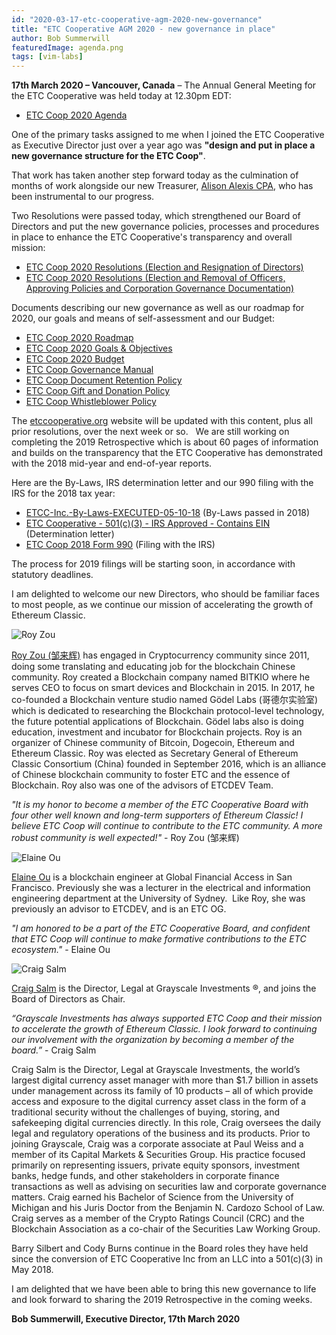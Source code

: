 ```yaml
---
id: "2020-03-17-etc-cooperative-agm-2020-new-governance"
title: "ETC Cooperative AGM 2020 - new governance in place"
author: Bob Summerwill
featuredImage: agenda.png
tags: [vim-labs]
---
```


**17th March 2020 – Vancouver, Canada** – The Annual General Meeting for the ETC Cooperative was held today at 12.30pm EDT:

* [ETC Coop 2020 Agenda](/ETC-Coop-2020-AGM-Agenda.pdf)

One of the primary tasks assigned to me when I joined the ETC Cooperative as Executive Director just over a year ago was **"design and put in place a new governance structure for the ETC Coop"**.

That work has taken another step forward today as the culmination of months of work alongside our new Treasurer, [Alison Alexis CPA](/posts/2019-10-19-alison-alexis-joins-etc-coop), who has been instrumental to our progress.

Two Resolutions were passed today, which strengthened our Board of Directors and put the new governance policies, processes and procedures in place to enhance the ETC Cooperative's transparency and overall mission:

* [ETC Coop 2020 Resolutions (Election and Resignation of Directors)](/ETC-Coop-2020-Resolutions-Election-and-Removal-of-Directors.pdf)
* [ETC Coop 2020 Resolutions (Election and Removal of Officers, Approving Policies and Corporation Governance Documentation)](/ETC-Coop-2020-Resolutions-Election-and-Removal-of-Officers-Approving-Policies-and-Corporation-Governance-Documentation.pdf)

Documents describing our new governance as well as our roadmap for 2020, our goals and means of self-assessment and our Budget:

* [ETC Coop 2020 Roadmap](/ETC-Coop-2020-Roadmap.pdf)
* [ETC Coop 2020 Goals & Objectives](/ETC-Coop-2020-Goals-Objectives.xlsx)
* [ETC Coop 2020 Budget](/ETC-Coop-2020-Budget.xlsx)
* [ETC Coop Governance Manual](/ETC-Coop-Governance-Manual.pdf)
* [ETC Coop Document Retention Policy](/ETC-Coop-Document-Retention-Policy.pdf)
* [ETC Coop Gift and Donation Policy](/ETC-Coop-Gift-and-Donation-Policy.pdf)
* [ETC Coop Whistleblower Policy](/ETC-Coop-Whistleblower-Policy.pdf)

The [etccooperative.org](https://etccooperative.org) website will be updated with this content, plus all prior resolutions, over the next week or so.   We are still working on completing the 2019 Retrospective which is about 60 pages of information and builds on the transparency that the ETC Cooperative has demonstrated with the 2018 mid-year and end-of-year reports.

Here are the By-Laws, IRS determination letter and our 990 filing with the IRS for the 2018 tax year:

* [ETCC-Inc.-By-Laws-EXECUTED-05-10-18](/ETCC-Inc.-By-Laws-EXECUTED-05-10-18.pdf) (By-Laws passed in 2018)
* [ETC Cooperative - 501(c)(3) - IRS Approved - Contains EIN](/ETC-Cooperative-501c3-IRS-Approved-Contains-EIN.pdf) (Determination letter)
* [ETC Coop 2018 Form 990](/ETC-Coop-2018-Form-990.pdf) (Filing with the IRS)

The process for 2019 filings will be starting soon, in accordance with statutory deadlines.

I am delighted to welcome our new Directors, who should be familiar faces to most people, as we continue our mission of accelerating the growth of Ethereum Classic.

![Roy Zou](/roy.jpg)

[Roy Zou (邹来辉)](https://royzou.com/) has engaged in Cryptocurrency community since 2011, doing some translating and educating job for the blockchain Chinese community. Roy created a Blockchain company named BITKIO where he serves CEO to focus on smart devices and Blockchain in 2015. In 2017, he co-founded a Blockchain venture studio named Gödel Labs (哥德尔实验室) which is dedicated to researching the Blockchain protocol-level technology, the future potential applications of Blockchain. Gödel labs also is doing education, investment and incubator for Blockchain projects. Roy is an organizer of Chinese community of Bitcoin, Dogecoin, Ethereum and Ethereum Classic. Roy was elected as Secretary General of Ethereum Classic Consortium (China) founded in September 2016, which is an alliance of Chinese blockchain community to foster ETC and the essence of Blockchain. Roy also was one of the advisors of ETCDEV Team.

*"It is my honor to become a member of the ETC Cooperative Board with four other well known and long-term supporters of Ethereum Classic! I believe ETC Coop will continue to contribute to the ETC community. A more robust community is well expected!"* - Roy Zou (邹来辉)

![Elaine Ou](/elaine.jpeg)

[Elaine Ou](https://twitter.com/eiaine) is a blockchain engineer at Global Financial Access in San Francisco. Previously she was a lecturer in the electrical and information engineering department at the University of Sydney.  Like Roy, she was previously an advisor to ETCDEV, and is an ETC OG.

*"I am honored to be a part of the ETC Cooperative Board, and confident that ETC Coop will continue to make formative contributions to the ETC ecosystem."* - Elaine Ou

![Craig Salm](/craig.jpeg)

[Craig Salm](https://www.linkedin.com/in/craig-salm-2a8b164b/) is the Director, Legal at Grayscale Investments ®, and joins the Board of Directors as Chair.

*“Grayscale Investments has always supported ETC Coop and their mission to accelerate the growth of Ethereum Classic. I look forward to continuing our involvement with the organization by becoming a member of the board.”* - Craig Salm

Craig Salm is the Director, Legal at Grayscale Investments, the world’s largest digital currency asset manager with more than $1.7 billion in assets under management across its family of 10 products – all of which provide access and exposure to the digital currency asset class in the form of a traditional security without the challenges of buying, storing, and safekeeping digital currencies directly. In this role, Craig oversees the daily legal and regulatory operations of the business and its products. Prior to joining Grayscale, Craig was a corporate associate at Paul Weiss and a member of its Capital Markets & Securities Group. His practice focused primarily on representing issuers, private equity sponsors, investment banks, hedge funds, and other stakeholders in corporate finance transactions as well as advising on securities law and corporate governance matters. Craig earned his Bachelor of Science from the University of Michigan and his Juris Doctor from the Benjamin N. Cardozo School of Law. Craig serves as a member of the Crypto Ratings Council (CRC) and the Blockchain Association as a co-chair of the Securities Law Working Group.

Barry Silbert and Cody Burns continue in the Board roles they have held since the conversion of ETC Cooperative Inc from an LLC into a 501(c)(3) in May 2018.

I am delighted that we have been able to bring this new governance to life and look forward to sharing the 2019 Retrospective in the coming weeks.

**Bob Summerwill, Executive Director, 17th March 2020**